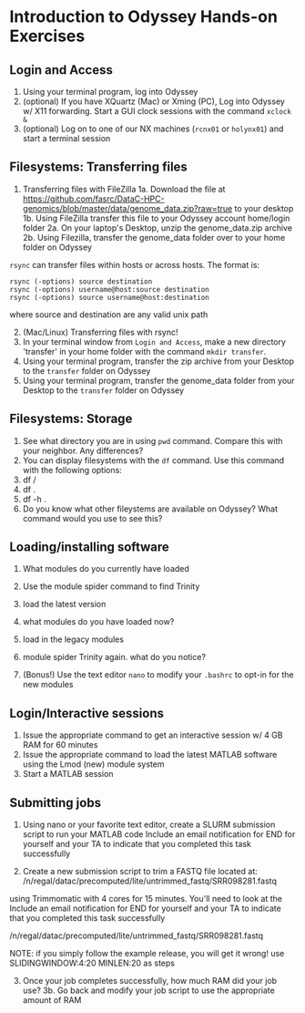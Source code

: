 # Introduction to Odyssey Hands-on Exercises

## Login and Access
1. Using your terminal program, log into Odyssey
2. (optional) If you have XQuartz (Mac) or Xming (PC), Log into Odyssey w/ X11 forwarding. Start a GUI clock sessions with the command `xclock &`
3. (optional) Log on to one of our NX machines (`rcnx01` or `holynx01`) and start a terminal session


## Filesystems: Transferring files
1. Transferring files with FileZilla
  1a. Download the file at https://github.com/fasrc/DataC-HPC-genomics/blob/master/data/genome_data.zip?raw=true to your desktop
  1b. Using FileZilla transfer this file to your Odyssey account home/login folder
  2a. On your laptop's Desktop, unzip the genome_data.zip archive
  2b. Using Filezilla, transfer the genome_data folder over to your home folder on Odyssey

`rsync` can transfer files within hosts or across hosts. The format is:
  
```
rsync (-options) source destination
rsync (-options) username@host:source destination
rsync (-options) source username@host:destination
```

where source and destination are any valid unix path

2. (Mac/Linux) Transferring files with rsync!
  0. In your terminal window from `Login and Access`, make a new directory 'transfer' in your home folder with the command `mkdir transfer`.
  2. Using your terminal program, transfer the zip archive from your Desktop to the `transfer` folder on Odyssey
  3. Using your terminal program, transfer the genome_data folder from your Desktop to the `transfer` folder on Odyssey


## Filesystems: Storage
1. See what directory you are in using `pwd` command. Compare this with your neighbor. Any differences?
2. You can display filesystems with the `df` command. Use this command with the following options:
  1. df /
  2. df .
  3. df -h .
3. Do you know what other fileystems are available on Odyssey? What command would you use to see this?


## Loading/installing software
1. What modules do you currently have loaded
2. Use the module spider command to find Trinity
3. load the latest version
4. what modules do you have loaded now?

5. load in the legacy modules
6. module spider Trinity again. what do you notice?

0. (Bonus!) Use the text editor `nano` to modify your `.bashrc` to opt-in for the new modules


## Login/Interactive sessions
1. Issue the appropriate command to get an interactive session w/ 4 GB RAM for 60 minutes
2. Issue the appropriate command to load the latest MATLAB software using the Lmod (new) module system
3. Start a MATLAB session



## Submitting jobs
1. Using nano or your favorite text editor, create a SLURM submission script to run your MATLAB code
Include an email notification for END for yourself and your TA to indicate that you completed this task successfully

2. Create a new submission script to trim a FASTQ file located at:
/n/regal/datac/precomputed/lite/untrimmed_fastq/SRR098281.fastq

using Trimmomatic with 4 cores for 15 minutes. You'll need to look at the 
Include an email notification for END for yourself and your TA to indicate that you completed this task successfully

/n/regal/datac/precomputed/lite/untrimmed_fastq/SRR098281.fastq

NOTE: if you simply follow the example release, you will get it wrong!
use SLIDINGWINDOW:4:20 MINLEN:20 as steps

3. Once your job completes successfully, how much RAM did your job use?
3b. Go back and modify your job script to use the appropriate amount of RAM
